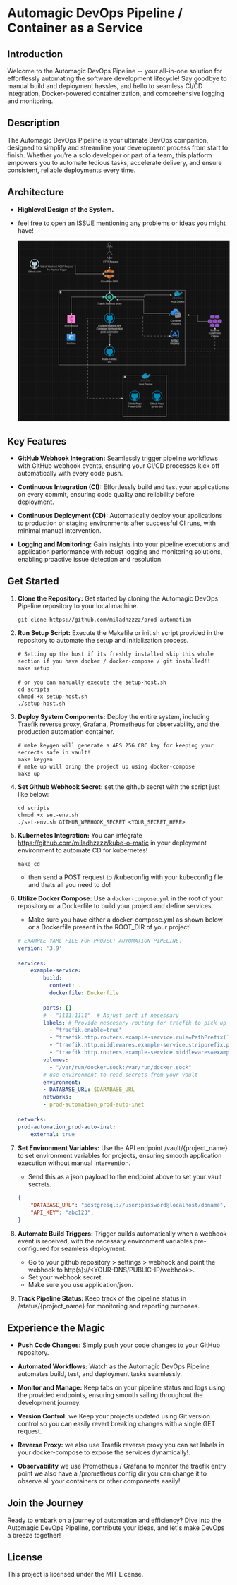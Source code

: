 # Automagic DevOps Pipeline / Container as a Service

## Introduction

Welcome to the Automagic DevOps Pipeline -- your all-in-one solution for effortlessly automating the software development lifecycle! Say goodbye to manual build and deployment hassles, and hello to seamless CI/CD integration, Docker-powered containerization, and comprehensive logging and monitoring.

## Description

The Automagic DevOps Pipeline is your ultimate DevOps companion, designed to simplify and streamline your development process from start to finish. Whether you're a solo developer or part of a team, this platform empowers you to automate tedious tasks, accelerate delivery, and ensure consistent, reliable deployments every time.

## Architecture

* **Highlevel Design of the System.**
* feel free to open an ISSUE mentioning any problems or ideas you might have!

  ![](arch/prod-auto.png)

## Key Features

* **GitHub Webhook Integration:** Seamlessly trigger pipeline workflows with GitHub webhook events, ensuring your CI/CD processes kick off automatically with every code push.
  
* **Continuous Integration (CI):** Effortlessly build and test your applications on every commit, ensuring code quality and reliability before deployment.
  
* **Continuous Deployment (CD):** Automatically deploy your applications to production or staging environments after successful CI runs, with minimal manual intervention.
  
* **Logging and Monitoring:** Gain insights into your pipeline executions and application performance with robust logging and monitoring solutions, enabling proactive issue detection and resolution.
  
## Get Started

1. **Clone the Repository:** Get started by cloning the Automagic DevOps Pipeline repository to your local machine.

    ```shell
    git clone https://github.com/miladhzzzz/prod-automation
    ```

2. **Run Setup Script:** Execute the Makefile or init.sh script provided in the repository to automate the setup and initialization process.

    ```shell
    # Setting up the host if its freshly installed skip this whole section if you have docker / docker-compose / git installed!!
    make setup

    # or you can manually execute the setup-host.sh
    cd scripts
    chmod +x setup-host.sh
    ./setup-host.sh
    ```
  
3. **Deploy System Components:** Deploy the entire system, including Traefik reverse proxy, Grafana, Prometheus for observability, and the production automation container.

    ```shell
    # make keygen will generate a AES 256 CBC key for keeping your secrects safe in vault!
    make keygen
    # make up will bring the project up using docker-compose
    make up
    ```

4. **Set Github Webhook Secret:** set the github secret with the script just like below:

    ```shell
    cd scripts
    chmod +x set-env.sh
    ./set-env.sh GITHUB_WEBHOOK_SECRET <YOUR_SECRET_HERE>
    ```

5. **Kubernetes Integration:** You can integrate <https://github.com/miladhzzzz/kube-o-matic> in your deployment environment to automate CD for kubernetes!

    ```shell
    make cd
    ```

    * then send a POST request to /kubeconfig with your kubeconfig file and thats all you need to do!

6. **Utilize Docker Compose:** Use a `docker-compose.yml` in the root of your repository or a Dockerfile to build your project and define services.

    * Make sure you have either a docker-compose.yml as shown below or a Dockerfile present in the ROOT_DIR of your project!

    ```yaml
    # EXAMPLE YAML FILE FOR PROJECT AUTOMATION PIPELINE.
    version: '3.9'

    services:
        example-service:
            build:
              context: .
              dockerfile: Dockerfile

            ports: []
            # - "1111:1111"  # Adjust port if necessary
            labels: # Provide nescesary routing for traefik to pick up and automatically route to your service!
              - "traefik.enable=true"
              - "traefik.http.routers.example-service.rule=PathPrefix(`/api`)"
              - "traefik.http.middlewares.example-service.stripprefix.prefixes=/api"
              - "traefik.http.routers.example-service.middlewares=example-service@docker"
            volumes:
              - "/var/run/docker.sock:/var/run/docker.sock"
            # use environment to read secrets from your vault 
            environment:
            - DATABASE_URL: $DARABASE_URL
            networks:
            - prod-automation_prod-auto-inet

    networks:
    prod-automation_prod-auto-inet:
        external: true

    ```

7. **Set Environment Variables:** Use the API endpoint /vault/{project_name} to set environment variables for projects, ensuring smooth application execution without manual intervention.

    * Send this as a json payload to the endpoint above to set your vault secrets.

    ```json
    {
        "DATABASE_URL": "postgresql://user:password@localhost/dbname",
        "API_KEY": "abc123", 
    }
    ```

8. **Automate Build Triggers:** Trigger builds automatically when a webhook event is received, with the necessary environment variables pre-configured for seamless deployment.

   * Go to your github repository > settings > webhook and point the webhook to http(s)://<YOUR-DNS/PUBLIC-IP/webhook>.
   * Set your webhook secret.
   * Make sure you use application/json.

9. **Track Pipeline Status:** Keep track of the pipeline status in /status/{project_name} for monitoring and reporting purposes.
  
## Experience the Magic

* **Push Code Changes:** Simply push your code changes to your GitHub repository.
  
* **Automated Workflows:** Watch as the Automagic DevOps Pipeline automates build, test, and deployment tasks seamlessly.
  
* **Monitor and Manage:** Keep tabs on your pipeline status and logs using the provided endpoints, ensuring smooth sailing throughout the development journey.

* **Version Control:** we Keep your projects updated using Git version control so you can easily revert breaking changes with a single GET request.

* **Reverse Proxy:** we also use Traefik reverse proxy you can set labels in your docker-compose to expose the services dynamically!.

* **Observability** we use Prometheus / Grafana to monitor the traefik entry point we also have a /prometheus config dir you can change it to observe all your containers or other components easily!
  
## Join the Journey

Ready to embark on a journey of automation and efficiency? Dive into the Automagic DevOps Pipeline, contribute your ideas, and let's make DevOps a breeze together!

## License

This project is licensed under the MIT License.
